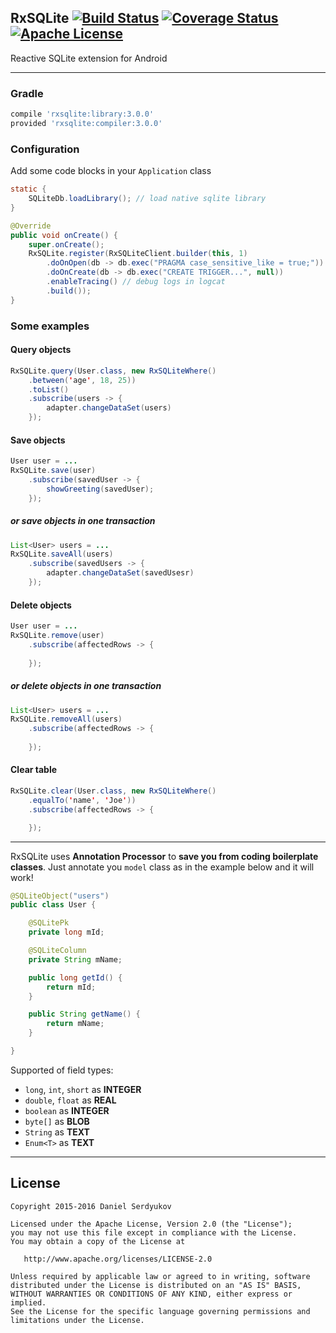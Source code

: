 ## RxSQLite [![Build Status](https://travis-ci.org/DanielSerdyukov/rxsqlite.svg?branch=master)](https://travis-ci.org/DanielSerdyukov/rxsqlite) [![Coverage Status](https://coveralls.io/repos/DanielSerdyukov/rxsqlite/badge.svg?branch=master&service=github)](https://coveralls.io/github/DanielSerdyukov/rxsqlite?branch=master) [![Apache License](https://img.shields.io/badge/license-Apache%20v2-blue.svg)](https://github.com/DanielSerdyukov/rxsqlite/blob/master/LICENSE)

Reactive SQLite extension for Android

----

### Gradle
```groovy
compile 'rxsqlite:library:3.0.0'
provided 'rxsqlite:compiler:3.0.0'
```

### Configuration
Add some code blocks in your ```Application``` class 
```java
static {
    SQLiteDb.loadLibrary(); // load native sqlite library
}
```
```java
@Override
public void onCreate() {
    super.onCreate();
    RxSQLite.register(RxSQLiteClient.builder(this, 1)
        .doOnOpen(db -> db.exec("PRAGMA case_sensitive_like = true;"))
        .doOnCreate(db -> db.exec("CREATE TRIGGER...", null))
        .enableTracing() // debug logs in logcat
        .build());
}
```

### Some examples

#### Query objects
```java
RxSQLite.query(User.class, new RxSQLiteWhere()
    .between('age', 18, 25))
    .toList()
    .subscribe(users -> {
        adapter.changeDataSet(users)
    });
```

#### Save objects
```java
User user = ...
RxSQLite.save(user)
    .subscribe(savedUser -> {
        showGreeting(savedUser);
    });
```
##### or save objects in one transaction
```java
List<User> users = ...
RxSQLite.saveAll(users)
    .subscribe(savedUsers -> {
        adapter.changeDataSet(savedUsesr)
    });
```

#### Delete objects
```java
User user = ...
RxSQLite.remove(user)
    .subscribe(affectedRows -> {
        
    });
```
##### or delete objects in one transaction
```java
List<User> users = ...
RxSQLite.removeAll(users)
    .subscribe(affectedRows -> {
        
    });
```

#### Clear table
```java
RxSQLite.clear(User.class, new RxSQLiteWhere()
    .equalTo('name', 'Joe'))
    .subscribe(affectedRows -> {

    });
```

----

RxSQLite uses **Annotation Processor** to **save you from coding boilerplate classes**.
Just annotate you ```model``` class as in the example below and it will work!
```java
@SQLiteObject("users")
public class User {

    @SQLitePk
    private long mId;

    @SQLiteColumn
    private String mName;

    public long getId() {
        return mId;
    }

    public String getName() {
        return mName;
    }

}
```
Supported of field types:
* ```long```, ```int```, ```short``` as **INTEGER**
* ```double```, ```float``` as **REAL**
* ```boolean``` as **INTEGER**
* ```byte[]``` as **BLOB**
* ```String``` as **TEXT**
* ```Enum<T>``` as **TEXT**

----

License
-------

    Copyright 2015-2016 Daniel Serdyukov

    Licensed under the Apache License, Version 2.0 (the "License");
    you may not use this file except in compliance with the License.
    You may obtain a copy of the License at

       http://www.apache.org/licenses/LICENSE-2.0

    Unless required by applicable law or agreed to in writing, software
    distributed under the License is distributed on an "AS IS" BASIS,
    WITHOUT WARRANTIES OR CONDITIONS OF ANY KIND, either express or implied.
    See the License for the specific language governing permissions and
    limitations under the License.
